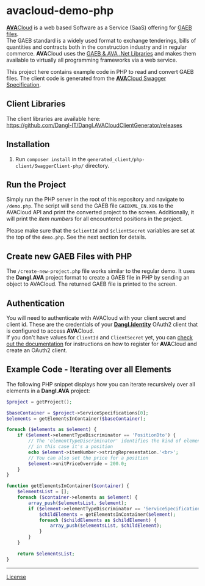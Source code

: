 # avacloud-demo-php

[**AVA**Cloud](https://www.dangl-it.com/products/avacloud-gaeb-saas/) is a web based Software as a Service (SaaS) offering for [GAEB files](https://www.dangl-it.com/articles/what-is-gaeb/).  
The GAEB standard is a widely used format to exchange tenderings, bills of quantities and contracts both in the construction industry and in regular commerce. **AVA**Cloud uses the [GAEB & AVA .Net Libraries](https://www.dangl-it.com/products/gaeb-ava-net-library/) and makes them available to virtually all programming frameworks via a web service.

This project here contains example code in PHP to read and convert GAEB files. The client code is generated from the [**AVA**Cloud Swagger Specification](https://avacloud-api.dangl-it.com/swagger).

## Client Libraries

The client libraries are available here:  
https://github.com/Dangl-IT/Dangl.AVACloudClientGenerator/releases

## Installation

1. Run `composer install` in the `generated_client/php-client/SwaggerClient-php/` directory.

## Run the Project

Simply run the PHP server in the root of this repository and navigate to `/demo.php`. The script will send the GAEB file `GAEBXML_EN.X86` to the AVACloud API and print the converted project to the screen. Additionally, it will print the _item numbers_ for all encountered positions in the project. 

Please make sure that the `$clientId` and `$clientSecret` variables are set at the top of the `demo.php`. See the next section for details.

## Create new GAEB Files with PHP

The `/create-new-project.php` file works similar to the regular demo. It uses the **Dangl.AVA** project format to create a GAEB file in PHP by sending an object to AVACloud. The returned GAEB file is printed to the screen.

## Authentication

You will need to authenticate with AVACloud with your client secret and client id. These are the credentials of your [**Dangl.Identity**](https://identity.dangl-it.com) OAuth2 client that is configured to access **AVA**Cloud.  
If you don't have values for `ClientId` and `ClientSecret` yet, you can [check out the documentation](https://docs.dangl-it.com/Projects/AVACloud/latest/howto/registration/developer_signup.html) for instructions on how to register for **AVA**Cloud and create an OAuth2 client.

## Example Code - Iterating over all Elements

The following PHP snippet displays how you can iterate recursively over all elements in a **Dangl.AVA** project:

```php
$project = getProject();

$baseContainer = $project->ServiceSpecifications[0];
$elements = getElementsInContainer($baseContainer);

foreach ($elements as $element) {
    if ($element->elementTypeDiscriminator == 'PositionDto') {
        // The 'elementTypeDiscriminator' identifies the kind of element,
        // in this case it's a position
        echo $element->itemNumber->stringRepresentation.'<br>';
        // You can also set the price for a position
        $element->unitPriceOverride = 200.0;
    }
}

function getElementsInContainer($container) {
    $elementsList = [];
    foreach ($container->elements as $element) {
        array_push($elementsList, $element);
        if ($element->elementTypeDiscriminator == 'ServiceSpecificationGroupDto') {
            $childElements = getElementsInContainer($element);
            foreach ($childElements as $childElement) {
                array_push($elementsList, $childElement);
            }
        }
    }

    return $elementsList;
}
```

---
[License](./LICENSE.md)
